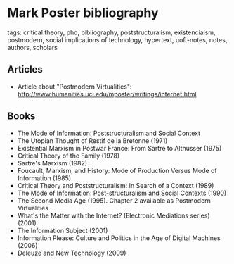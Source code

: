 
# Mark Poster bibliography

tags: critical theory, phd, bibliography, poststructuralism, existencialsm, postmodern, social implications of technology, hypertext, uoft-notes, notes, authors, scholars

## Articles

* Article about "Postmodern Virtualities": http://www.humanities.uci.edu/mposter/writings/internet.html

## Books

* The Mode of Information: Poststructuralism and Social Context
* The Utopian Thought of Restif de la Bretonne (1971)
* Existential Marxism in Postwar France: From Sartre to Althusser (1975)
* Critical Theory of the Family (1978)
* Sartre's Marxism (1982)
* Foucault, Marxism, and History: Mode of Production Versus Mode of Information (1985)
* Critical Theory and Poststructuralism: In Search of a Context (1989)
* The Mode of Information: Post-structuralism and Social Contexts (1990)
* The Second Media Age (1995). Chapter 2 available as Postmodern Virtualities
* What's the Matter with the Internet? (Electronic Mediations series) (2001)
* The Information Subject (2001)
* Information Please: Culture and Politics in the Age of Digital Machines (2006)
* Deleuze and New Technology (2009)
